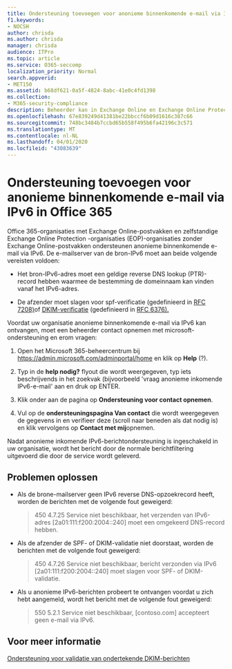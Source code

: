 ```yaml
---
title: Ondersteuning toevoegen voor anonieme binnenkomende e-mail via IPv6
f1.keywords:
- NOCSH
author: chrisda
ms.author: chrisda
manager: chrisda
audience: ITPro
ms.topic: article
ms.service: O365-seccomp
localization_priority: Normal
search.appverid:
- MET150
ms.assetid: b68df621-0a5f-4824-8abc-41e0c4fd1398
ms.collection:
- M365-security-compliance
description: Beheerder kan in Exchange Online en Exchange Online Protection leren hoe u ondersteuning configureert voor anonieme binnenkomende e-mail van IPv6-bronnen.
ms.openlocfilehash: 67e839249d41381be22bbccf6b09d1616c387c66
ms.sourcegitcommit: 748bc3484b7ccbd65b558f495b6fa42196c3c571
ms.translationtype: MT
ms.contentlocale: nl-NL
ms.lasthandoff: 04/01/2020
ms.locfileid: "43083639"
---
```

# <a name="add-support-for-anonymous-inbound-email-over-ipv6-in-office-365"></a>Ondersteuning toevoegen voor anonieme binnenkomende e-mail via IPv6 in Office 365

Office 365-organisaties met Exchange Online-postvakken en zelfstandige Exchange Online Protection -organisaties (EOP)-organisaties zonder Exchange Online-postvakken ondersteunen anonieme binnenkomende e-mail via IPv6. De e-mailserver van de bron-IPv6 moet aan beide volgende vereisten voldoen:

- Het bron-IPv6-adres moet een geldige reverse DNS lookup (PTR)-record hebben waarmee de bestemming de domeinnaam kan vinden vanaf het IPv6-adres.

- De afzender moet slagen voor spf-verificatie (gedefinieerd in [RFC 7208)](https://tools.ietf.org/html/rfc7208)of [DKIM-verificatie](https://dkim.org/) (gedefinieerd in [RFC 6376).](https://www.rfc-editor.org/rfc/rfc6376.txt)

Voordat uw organisatie anonieme binnenkomende e-mail via IPv6 kan ontvangen, moet een beheerder contact opnemen met microsoft-ondersteuning en erom vragen:

1. Open het Microsoft 365-beheercentrum bij <https://admin.microsoft.com/adminportal/home> en klik op **Help** (?).

2. Typ in de **help nodig?** flyout die wordt weergegeven, typ iets beschrijvends in het zoekvak (bijvoorbeeld 'vraag anonieme inkomende IPv6-e-mail' aan en druk op ENTER.

3. Klik onder aan de pagina op **Ondersteuning voor contact opnemen**.

4. Vul op de **ondersteuningspagina Van contact** die wordt weergegeven de gegevens in en verifieer deze (scroll naar beneden als dat nodig is) en klik vervolgens op **Contact met mij**opnemen.

Nadat anonieme inkomende IPv6-berichtondersteuning is ingeschakeld in uw organisatie, wordt het bericht door de normale berichtfiltering uitgevoerd die door de service wordt geleverd.

## <a name="troubleshooting"></a>Problemen oplossen

- Als de brone-mailserver geen IPv6 reverse DNS-opzoekrecord heeft, worden de berichten met de volgende fout geweigerd:

  > 450 4.7.25 Service niet beschikbaar, het verzenden van IPv6-adres [2a01:111:f200:2004::240] moet een omgekeerd DNS-record hebben.

- Als de afzender de SPF- of DKIM-validatie niet doorstaat, worden de berichten met de volgende fout geweigerd:

  > 450 4.7.26 Service niet beschikbaar, bericht verzonden via IPv6 [2a01:111:f200:2004::240] moet slagen voor SPF- of DKIM-validatie.

- Als u anonieme IPv6-berichten probeert te ontvangen voordat u zich hebt aangemeld, wordt het bericht met de volgende fout geweigerd:

  > 550 5.2.1 Service niet beschikbaar, [contoso.com] accepteert geen e-mail via IPv6.

## <a name="for-more-information"></a>Voor meer informatie

[Ondersteuning voor validatie van ondertekende DKIM-berichten](support-for-validation-of-dkim-signed-messages.md)
